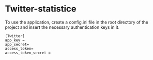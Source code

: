 Twitter-statistice
==============

To use the application, create a config.ini file in the root directory of the project and insert the necessary authentication keys in it.


	[Twitter]
	app_key =
	app_secret=
	access_token=
	access_token_secret =
